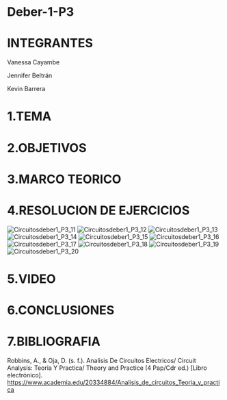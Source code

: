 # Deber-1-P3
# INTEGRANTES

Vanessa Cayambe

Jennifer Beltrán

Kevin Barrera
# 1.TEMA
# 2.OBJETIVOS
# 3.MARCO TEORICO
# 4.RESOLUCION DE EJERCICIOS


![Circuitosdeber1_P3_11](https://user-images.githubusercontent.com/84421370/130549778-3fdff29b-f2c6-4220-b230-89b224902c85.jpg)
![Circuitosdeber1_P3_12](https://user-images.githubusercontent.com/84421370/130549832-84db0c66-fb51-4efd-9611-b88a88f823d5.jpg)
![Circuitosdeber1_P3_13](https://user-images.githubusercontent.com/84421370/130549848-8c78b85d-5df2-453c-a542-63314b5469f8.jpg)
![Circuitosdeber1_P3_14](https://user-images.githubusercontent.com/84421370/130549861-f541d201-ed2e-400a-8d4c-51ed346f591f.jpg)
![Circuitosdeber1_P3_15](https://user-images.githubusercontent.com/84421370/130549872-8759f1c2-eb5b-442b-945a-c39c22b2b479.jpg)
![Circuitosdeber1_P3_16](https://user-images.githubusercontent.com/84421370/130549883-c9b1c2a7-c9dd-4410-82f8-66a5cd9407e9.jpg)
![Circuitosdeber1_P3_17](https://user-images.githubusercontent.com/84421370/130549891-6f3408c5-a967-41ca-9e0a-ce09f3558f4e.jpg)
![Circuitosdeber1_P3_18](https://user-images.githubusercontent.com/84421370/130549895-ec67bf64-45bf-4292-aca8-61102c615c7d.jpg)
![Circuitosdeber1_P3_19](https://user-images.githubusercontent.com/84421370/130549903-cfb46765-4591-408c-877d-76b8b8b841e1.jpg)
![Circuitosdeber1_P3_20](https://user-images.githubusercontent.com/84421370/130549911-fb406e00-e1c7-43f8-9497-8475eb6bbe72.jpg)


# 5.VIDEO
# 6.CONCLUSIONES
# 7.BIBLIOGRAFIA
Robbins, A., & Oja, D. (s. f.). Analisis De Circuitos Electricos/ Circuit Analysis: Teoria Y Practica/ Theory and Practice (4 Pap/Cdr ed.) [Libro electrónico]. https://www.academia.edu/20334884/Analisis_de_circuitos_Teoria_y_practica
